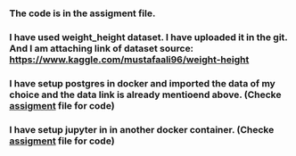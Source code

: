 ### The code is in the assigment file. 
### I have used weight_height dataset. I have uploaded it in the git. And I am attaching link of dataset source: https://www.kaggle.com/mustafaali96/weight-height

### I have setup postgres in docker and imported the data of my choice and the data link is already mentioend above. (Checke [assigment](https://github.com/inzamamsafi/Aganitha_Inzamam/blob/main/Assignment.txt) file for code)
### I have setup jupyter in in another docker container. (Checke [assigment](https://github.com/inzamamsafi/Aganitha_Inzamam/blob/main/Assignment.txt) file for code)
